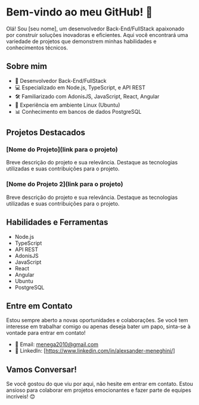 # Bem-vindo ao meu GitHub! 👋

Olá! Sou [seu nome], um desenvolvedor Back-End/FullStack apaixonado por construir soluções inovadoras e eficientes. Aqui você encontrará uma variedade de projetos que demonstrem minhas habilidades e conhecimentos técnicos.

## Sobre mim

- 🚀 Desenvolvedor Back-End/FullStack
- 💻 Especializado em Node.js, TypeScript, e API REST
- 🛠️ Familiarizado com AdonisJS, JavaScript, React, Angular
- 🐧 Experiência em ambiente Linux (Ubuntu)
- 📊 Conhecimento em bancos de dados PostgreSQL

## Projetos Destacados

### [Nome do Projeto](link para o projeto)
Breve descrição do projeto e sua relevância. Destaque as tecnologias utilizadas e suas contribuições para o projeto.

### [Nome do Projeto 2](link para o projeto)
Breve descrição do projeto e sua relevância. Destaque as tecnologias utilizadas e suas contribuições para o projeto.

## Habilidades e Ferramentas

- Node.js
- TypeScript
- API REST
- AdonisJS
- JavaScript
- React
- Angular
- Ubuntu
- PostgreSQL

## Entre em Contato

Estou sempre aberto a novas oportunidades e colaborações. Se você tem interesse em trabalhar comigo ou apenas deseja bater um papo, sinta-se à vontade para entrar em contato!

- 📧 Email: menega2010@gmail.com
- 💼 LinkedIn: [https://www.linkedin.com/in/alexsander-meneghini/]

## Vamos Conversar!

Se você gostou do que viu por aqui, não hesite em entrar em contato. Estou ansioso para colaborar em projetos emocionantes e fazer parte de equipes incríveis! 😊
